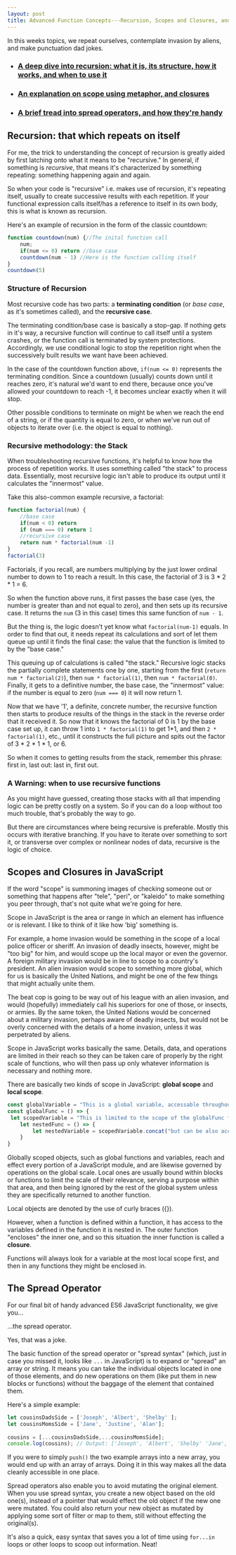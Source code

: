 ```yaml
---
layout: post
title: Advanced Function Concepts---Recursion, Scopes and Closures, and Spread Operators
---
```


In this weeks topics, we repeat ourselves, contemplate invasion by aliens, and make punctuation dad jokes.

* ### [A deep dive into recursion: what it is, its structure, how it works, and when to use it](#recursion)  
* ### [An explanation on scope using metaphor, and closures](#scopes)  
* ### [A brief tread into spread operators, and how they're handy](#spread)


<a name="recursion"></a>

## Recursion: that which repeats on itself

For me, the trick to understanding the concept of recursion is greatly aided by first latching onto what it means to be "recursive." In general, if something is *recursive*, that means it's characterized by something repeating: something happening again and again.

So when your code is "recursive" i.e. makes use of recursion, it's repeating itself, usually to create successive results with each repetition. If your functional expression calls itself/has a reference to itself in its own body, this is what is known as recursion. 

Here's an example of recursion in the form of the classic countdown:

```javascript
function countdown(num) {//The inital function call
    num; 
    if(num <= 0) return //base case
    countdown(num - 1) //Here is the function calling itself
}
countdown(5)
```

### Structure of Recursion

Most recursive code has two parts: a **terminating condition** (or *base case*, as it's sometimes called), and the **recursive case**.

The terminating condition/base case is basically a stop-gap. If nothing gets in it's way, a recursive function will continue to call itself until a system crashes, or the function call is terminated by system protections. Accordingly, we use conditional logic to stop the repetition right when the successively built results we want have been achieved.  

In the case of the countdown function above, `if(num <= 0)` represents the terminating condition. Since a countdown (usually) counts down until it reaches zero, it's natural we'd want to end there, because once you've allowed your countdown to reach -1, it becomes unclear exactly when it will stop. 

Other possible conditions to terminate on might be when we reach the end of a string, or if the quantity is equal to zero, or when we've run out of objects to iterate over (i.e. the object is equal to nothing).

### Recursive methodology: the Stack

When troubleshooting recursive functions, it's helpful to know how the process of repetition works. It uses something called "the stack" to process data. Essentially, most recursive logic isn't able to produce its output until it calculates the "innermost" value. 

Take this also-common example recursive, a factorial:

```javascript
function factorial(num) {
    //base case
    if(num < 0) return
    if (num === 0) return 1
    //recursive case
    return num * factorial(num -1) 
}
factorial(3)
```
Factorials, if you recall, are numbers multiplying by the just lower ordinal number to down to 1 to reach a result. In this case, the factorial of 3 is 3 * 2 * 1 = 6. 

So when the function above runs, it first passes the base case (yes, the number is greater than and not equal to zero), and then sets up its recursive case. It returns the `num` (3 in this case) times this same function of `num - 1`. 

But the thing is, the logic doesn't yet know what `factorial(num-1)` equals. In order to find that out, it needs repeat its calculations and sort of let them queue up until it finds the final case: the value that the function is limited to by the "base case." 

This queuing up of calculations is called "the stack." Recursive logic stacks the partially complete statements one by one, starting from the first (`return num * factorial(2)`), then `num * factorial(1)`, then `num * factorial(0)`. Finally, it gets to a definitive number, the base case, the "innermost" value: if the number is equal to zero (`num === 0`) it will now return 1.

Now that we have '1', a definite, concrete number, the recursive function then starts to produce results of the things in the stack in the reverse order that it received it. So now that it knows the factorial of 0 is 1 by the base case set up, it can throw 1 into `1 * factorial(1)` to get 1*1, and then `2 * factorial(1)`, etc., until it constructs the full picture and spits out the factor of 3 * 2 * 1 * 1, or 6. 

So when it comes to getting results from the stack, remember this phrase: first in, last out: last in, first out. 

### A Warning: when to use recursive functions

As you might have guessed, creating those stacks with all that impending logic can be pretty costly on a system. So if you can do a loop without too much trouble, that's probably the way to go. 

But there are circumstances where being recursive is preferable. Mostly this occurs with iterative branching. If you have to iterate over something to sort it, or transverse over complex or nonlinear nodes of data, recursive is the logic of choice.



<a name="scopes"></a>

## Scopes and Closures in JavaScript

If the word "scope" is summoning images of checking someone out or something that happens after "tele", "peri", or "kaleido"  to make something you peer through, that's not quite what we're going for here.

Scope in JavaScript is the area or range in which an element has influence or is relevant. I like to think of it like how 'big' something is. 

For example, a home invasion would be something in the scope of a local police officer or sheriff. An invasion of deadly insects, however, might be "too big" for him, and would scope up the local mayor or even the governor. A foreign military invasion would be in line to scope to a country's president. An alien invasion would scope to something more global, which for us is basically the United Nations, and might be one of the few things that might actually unite them. 

The beat cop is going to be way out of his league with an alien invasion, and would (hopefully) immediately call his superiors for one of those, or insects, or armies. By the same token, the United Nations would be concerned about a military invasion, perhaps aware of deadly insects, but would not be overly concerned with the details of a home invasion, unless it was perpetrated by aliens. 

Scope in JavaScript works basically the same. Details, data, and operations are limited in their reach so they can be taken care of properly by the right scale of functions, who will then pass up only whatever information is necessary and nothing more. 

There are basically two kinds of scope in JavaScript: **global scope** and **local scope**.

```javascript
const globalVariable = "This is a global variable, accessable throughout the JavaScript module."
const globalFunc = () => {
 let scopedVariable = "This is limited to the scope of the globalFunc function"
    let nestedFunc = () => {
        let nestedVariable = scopedVariable.concat("but can be also accessed by the nested function inside globalFunc.") //a result of closure
    }
}
```

Globally scoped objects, such as global functions and variables, reach and effect every portion of a JavaScript module, and are likewise governed by operations on the global scale. Local ones are usually bound within blocks or functions to limit the scale of their relevance, serving a purpose within that area, and then being ignored by the rest of the global system unless they are specifically returned to another function. 

Local objects are denoted by the use of curly braces ({}).

However, when a function is defined within a function, it has access to the variables defined in the function it is nested in. The outer function "encloses" the inner one, and so this situation the inner function is called a **closure**. 

Functions will always look for a variable at the most local scope first, and then in any functions they might be enclosed in. 



<a name="spread"></a>

## The Spread Operator

For our final bit of handy advanced ES6 JavaScript functionality, we give you...

...the spread operator. 

Yes, that was a joke.

The basic function of the spread operator or "spread syntax" (which, just in case you missed it, looks like `...` in JavaScript) is to expand or "spread" an array or string. It means you can take the individual objects located in one of those elements, and do new operations on them (like put them in new blocks or functions) without the baggage of the element that contained them. 

Here's a simple example:

```javascript
let cousinsDadsSide = ['Joseph', 'Albert', 'Shelby' ]; 
let cousinsMomsSide = ['Jane', 'Justine', 'Alan']; 
  
cousins = [...cousinsDadsSide,...cousinsMomsSide]; 
console.log(cousins); // Output: ['Joseph', 'Albert', 'Shelby' 'Jane', 'Justine', 'Alan']
```

If you were to simply `push()` the two example arrays into a new array, you would end up with an array of arrays. Doing it in this way makes all the data cleanly accessible in one place.

Spread operators also enable you to avoid mutating the original element. When you use spread syntax, you create a new object based on the old one(s), instead of a pointer that would effect the old object if the new one were mutated. You could also return your new object as mutated by applying some sort of filter or map to them, still without effecting the original(s).

It's also a quick, easy syntax that saves you a lot of time using `for...in` loops or other loops to scoop out information. Neat!